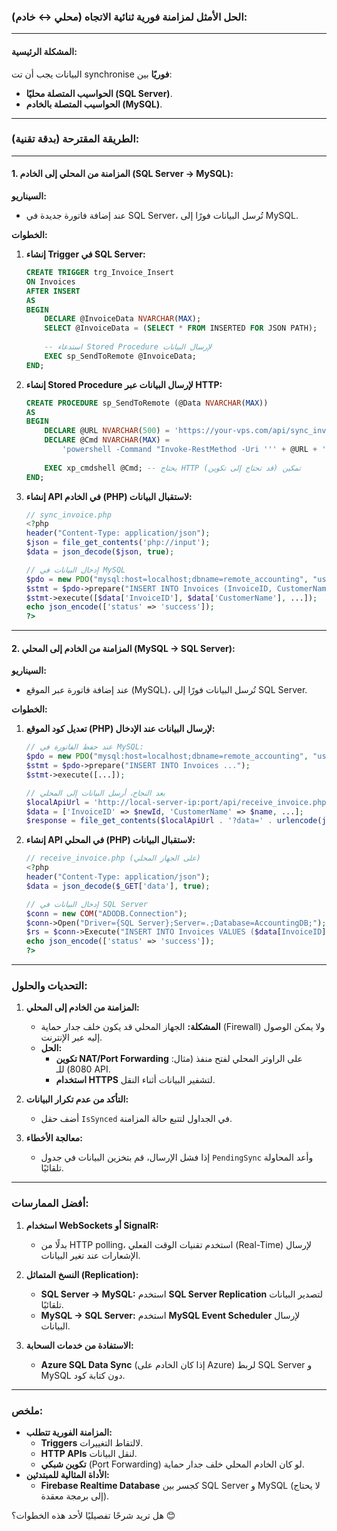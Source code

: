 

### **الحل الأمثل لمزامنة فورية ثنائية الاتجاه (محلي ↔ خادم):**

---

#### **المشكلة الرئيسية:**  
البيانات يجب أن تت synchronise **فوريًا** بين:  
- **الحواسيب المتصلة محليًا (SQL Server)**.  
- **الحواسيب المتصلة بالخادم (MySQL)**.  

---

### **الطريقة المقترحة (بدقة تقنية):**

---

#### **1. المزامنة من المحلي إلى الخادم (SQL Server → MySQL):**  
**السيناريو:**  
- عند إضافة فاتورة جديدة في SQL Server، تُرسل البيانات فورًا إلى MySQL.

**الخطوات:**  
1. **إنشاء Trigger في SQL Server:**  
   ```sql
   CREATE TRIGGER trg_Invoice_Insert
   ON Invoices
   AFTER INSERT
   AS
   BEGIN
       DECLARE @InvoiceData NVARCHAR(MAX);
       SELECT @InvoiceData = (SELECT * FROM INSERTED FOR JSON PATH);
       
       -- استدعاء Stored Procedure لإرسال البيانات
       EXEC sp_SendToRemote @InvoiceData;
   END;
   ```

2. **إنشاء Stored Procedure لإرسال البيانات عبر HTTP:**  
   ```sql
   CREATE PROCEDURE sp_SendToRemote (@Data NVARCHAR(MAX))
   AS
   BEGIN
       DECLARE @URL NVARCHAR(500) = 'https://your-vps.com/api/sync_invoice.php';
       DECLARE @Cmd NVARCHAR(MAX) = 
           'powershell -Command "Invoke-RestMethod -Uri ''' + @URL + ''' -Method Post -Body ''' + @Data + ''' -ContentType ''application/json''"""';
       
       EXEC xp_cmdshell @Cmd; -- يحتاج HTTP تمكين (قد تحتاج إلى تكوين)
   END;
   ```

3. **إنشاء API في الخادم (PHP) لاستقبال البيانات:**  
   ```php
   // sync_invoice.php
   <?php
   header("Content-Type: application/json");
   $json = file_get_contents('php://input');
   $data = json_decode($json, true);

   // إدخال البيانات في MySQL
   $pdo = new PDO("mysql:host=localhost;dbname=remote_accounting", "user", "pass");
   $stmt = $pdo->prepare("INSERT INTO Invoices (InvoiceID, CustomerName, ...) VALUES (?, ?, ...)");
   $stmt->execute([$data['InvoiceID'], $data['CustomerName'], ...]);
   echo json_encode(['status' => 'success']);
   ?>
   ```

---

#### **2. المزامنة من الخادم إلى المحلي (MySQL → SQL Server):**  
**السيناريو:**  
- عند إضافة فاتورة عبر الموقع (MySQL)، تُرسل البيانات فورًا إلى SQL Server.

**الخطوات:**  
1. **تعديل كود الموقع (PHP) لإرسال البيانات عند الإدخال:**  
   ```php
   // عند حفظ الفاتورة في MySQL:
   $pdo = new PDO("mysql:host=localhost;dbname=remote_accounting", "user", "pass");
   $stmt = $pdo->prepare("INSERT INTO Invoices ...");
   $stmt->execute([...]);

   // بعد النجاح، أرسل البيانات إلى المحلي
   $localApiUrl = 'http://local-server-ip:port/api/receive_invoice.php';
   $data = ['InvoiceID' => $newId, 'CustomerName' => $name, ...];
   $response = file_get_contents($localApiUrl . '?data=' . urlencode(json_encode($data)));
   ```

2. **إنشاء API في المحلي (PHP) لاستقبال البيانات:**  
   ```php
   // receive_invoice.php (على الجهاز المحلي)
   <?php
   header("Content-Type: application/json");
   $data = json_decode($_GET['data'], true);

   // إدخال البيانات في SQL Server
   $conn = new COM("ADODB.Connection");
   $conn->Open("Driver={SQL Server};Server=.;Database=AccountingDB;");
   $rs = $conn->Execute("INSERT INTO Invoices VALUES ($data[InvoiceID], '$data[CustomerName]', ...)");
   echo json_encode(['status' => 'success']);
   ?>
   ```

---

### **التحديات والحلول:**  
1. **المزامنة من الخادم إلى المحلي:**  
   - **المشكلة:** الجهاز المحلي قد يكون خلف جدار حماية (Firewall) ولا يمكن الوصول إليه عبر الإنترنت.  
   - **الحل:**  
     - **تكوين NAT/Port Forwarding** على الراوتر المحلي لفتح منفذ (مثال: 8080) للـ API.  
     - **استخدام HTTPS** لتشفير البيانات أثناء النقل.  

2. **التأكد من عدم تكرار البيانات:**  
   - أضف حقل `IsSynced` في الجداول لتتبع حالة المزامنة.  

3. **معالجة الأخطاء:**  
   - إذا فشل الإرسال، قم بتخزين البيانات في جدول `PendingSync` وأعد المحاولة تلقائيًا.  

---

### **أفضل الممارسات:**  
1. **استخدام WebSockets أو SignalR:**  
   - بدلًا من HTTP polling، استخدم تقنيات الوقت الفعلي (Real-Time) لإرسال الإشعارات عند تغير البيانات.  

2. **النسخ المتماثل (Replication):**  
   - **SQL Server → MySQL:** استخدم **SQL Server Replication** لتصدير البيانات تلقائيًا.  
   - **MySQL → SQL Server:** استخدم **MySQL Event Scheduler** لإرسال البيانات.  

3. **الاستفادة من خدمات السحابة:**  
   - **Azure SQL Data Sync** (إذا كان الخادم على Azure) لربط SQL Server و MySQL دون كتابة كود.  

---

### **ملخص:**  
- **المزامنة الفورية تتطلب:**  
  - **Triggers** لالتقاط التغييرات.  
  - **HTTP APIs** لنقل البيانات.  
  - **تكوين شبكي** (Port Forwarding) لو كان الخادم المحلي خلف جدار حماية.  
- **الأداة المثالية للمبتدئين:**  
  - **Firebase Realtime Database** كجسر بين SQL Server و MySQL (لا يحتاج إلى برمجة معقدة).  

هل تريد شرحًا تفصيليًا لأحد هذه الخطوات؟ 😊
